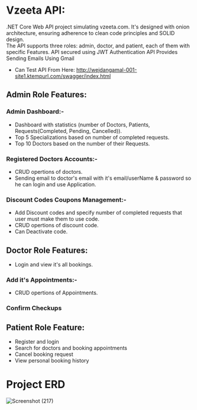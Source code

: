 # Vzeeta API:
.NET Core Web API project simulating vzeeta.com. It's designed with onion architecture, ensuring adherence to clean code principles and SOLID design.  
The API supports three roles: admin, doctor, and patient, each of them with specific Features.
API secured using JWT Authentication
API Provides Sending Emails Using Gmail
- Can Test API From Here: http://wejdangamal-001-site1.ktempurl.com/swagger/index.html
## Admin Role Features:
### Admin Dashboard:-
- Dashboard with statistics (number of Doctors, Patients, Requests(Completed, Pending, Cancelled)).
- Top 5 Specializations based on number of completed requests.
- Top 10 Doctors based on the number of their Requests.
### Registered Doctors Accounts:-
- CRUD opertions of doctors.
- Sending email to doctor's email with it's email/userName & password so he can login and use Application.
### Discount Codes Coupons Management:-
- Add Discount codes and specify number of completed requests that user must make them to use code.
- CRUD opertions of discount code.
- Can Deactivate code.
## Doctor Role Features:
- Login and view it's all bookings.
### Add it's Appointments:-
- CRUD opertions of Appointments.
### Confirm Checkups
## Patient Role Feature:
- Register and login
- Search for doctors and booking appointments
- Cancel booking request
- View personal booking history
# Project ERD
![Screenshot (217)](https://github.com/wejdangamal/Vzeeta_API/assets/73383355/1556932b-20d7-4cf0-aa05-8d7dc7d39738)

